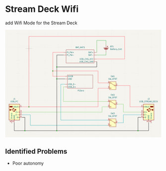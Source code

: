 # Stream Deck Wifi

add Wifi Mode for the Stream Deck

![Stream Deck Wifi Schematic](./images/schematic.png)

## Identified Problems

- Poor autonomy
